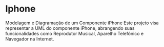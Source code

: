 # Iphone
Modelagem e Diagramação de um Componente iPhone
Este projeto visa representar a UML do componente iPhone, abrangendo suas funcionalidades como Reprodutor Musical, Aparelho Telefônico e Navegador na Internet.
